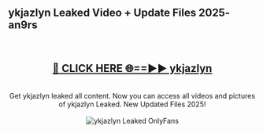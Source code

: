 <h2>ykjazlyn Leaked Video + Update Files 2025- an9rs</h2>
<br>
<div align="center">
<h2><a href="https://libra.edu.pl?ykjazlyn" rel="nofollow">🔴 CLICK HERE 🌐==►► ykjazlyn</a></h2>
<br>
Get ykjazlyn leaked all content. Now you can access all videos and pictures of ykjazlyn Leaked. New Updated Files 2025!
<br>
<br>
<a href="https://libra.edu.pl?ykjazlyn" rel="nofollow" data-target="animated-image.originalLink"><img src="https://i.ibb.co.com/WyWwxjT/player-gif2.gif" alt="ykjazlyn Leaked OnlyFans" style="max-width: 100%; display: inline-block;" data-target="animated-image.originalImage"></a>
</div>
<br>